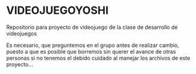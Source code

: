 # VIDEOJUEGOYOSHI
Repositorio para proyecto de videojuego de la clase de desarrollo de videojuegos

Es necesario, que preguntemos en el grupo antes de realizar cambio, puesto a que es posible que borremos sin querer el avance de otras personas si no tenemos el debido cuidado al manejar
los archivos de este proyecto...
